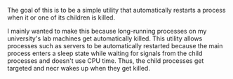The goal of this is to be a simple utility that automatically restarts a process when it or one of its children is killed.

I mainly wanted to make this because long-running processes on my university's lab machines get automatically killed. This utility allows processes such as servers to be automatically restarted because the main process enters a sleep state while waiting for signals from the child processes and doesn't use CPU time. Thus, the child processes get targeted and necr wakes up when they get killed.


